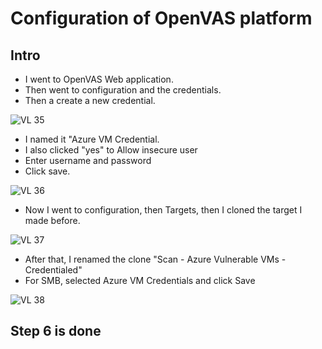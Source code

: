 # Configuration of OpenVAS platform

## Intro

- I went to OpenVAS Web application.
- Then went to configuration and the credentials.
- Then a create a new credential.

![VL 35](https://github.com/Ashrafs-Tech/Configuration-of-OpenVAS-platform/assets/166546026/7421cf70-ec7b-42d7-acfe-b247203692cd)

- I named it "Azure VM Credential.
- I also clicked "yes" to Allow insecure user
- Enter username and password
- Click save.

![VL 36](https://github.com/Ashrafs-Tech/Configuration-of-OpenVAS-platform/assets/166546026/7a8dded4-5e92-45d5-9890-2438274676b5)

- Now I went to configuration, then Targets, then I cloned the target I made before.

![VL 37](https://github.com/Ashrafs-Tech/Configuration-of-OpenVAS-platform/assets/166546026/0b5c2101-865a-495f-bb95-bad7f349cb0f)

- After that, I renamed the clone "Scan - Azure Vulnerable VMs - Credentialed"
- For SMB, selected Azure VM Credentials and click Save

![VL 38](https://github.com/Ashrafs-Tech/Configuration-of-OpenVAS-platform/assets/166546026/048959bf-6ddd-492b-a6dd-5246b100102f)

## Step 6 is done






